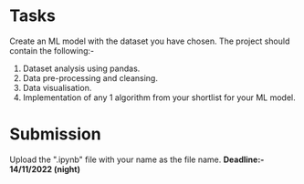 # Tasks
Create an ML model with the dataset you have chosen. The project should contain the following:-
1. Dataset analysis using pandas.
2. Data pre-processing and cleansing.
3. Data visualisation.
4. Implementation of any 1 algorithm from your shortlist for your ML model.

# Submission
Upload the ".ipynb" file with your name as the file name.
**Deadline:- 14/11/2022 (night)**
